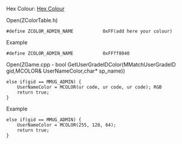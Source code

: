 Hex Colour: [Hex Colour](https://htmlcolorcodes.com/)

Open(ZColorTable.h)

    #define ZCOLOR_ADMIN_NAME			0xFF(add here your colour)

Example

    #define ZCOLOR_ADMIN_NAME			0xFFff8040


Open(ZGame.cpp - bool GetUserGradeIDColor(MMatchUserGradeID gid,MCOLOR& UserNameColor,char* sp_name))

	else if(gid == MMUG_ADMIN) {
		UserNameColor = MCOLOR(ur code, ur code, ur code); RGB
		return true; 
	}


Example

	else if(gid == MMUG_ADMIN) {
		UserNameColor = MCOLOR(255, 128, 64);
		return true; 
	}
  
  
